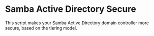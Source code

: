# Samba Active Directory Secure

This script makes your Samba Active Directory domain controller more secure, based on the tiering model. 